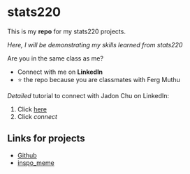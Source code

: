 # stats220

This is my **repo** for my stats220 projects.

*Here, I will be demonstrating my skills learned from stats220* 

Are you in the same class as me? 
- Connect with me on **LinkedIn**
- ⭐ the repo because you are classmates with Ferg Muthu

*Detailed* tutorial to connect with Jadon Chu on LinkedIn:
1. Click [here](https://www.linkedin.com/in/jadon-chu-999858295/)
2. Click *connect*

## Links for projects
- [Github](https://github.com/jchu630/stats220/edit/main/README.md)
- [inspo_meme](https://www.google.com/url?sa=i&url=https%3A%2F%2Fwww.deviantart.com%2Fjumbotheelephant%2Fart%2FDrake-Meme-948469769&psig=AOvVaw1u53F13ESeBPkpQs1ITs8f&ust=1710317493717000&source=images&cd=vfe&opi=89978449&ved=0CBMQjRxqFwoTCLCChrKj7oQDFQAAAAAdAAAAABAD)
